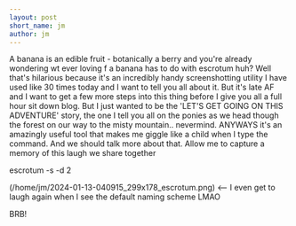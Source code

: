 ```yaml
---
layout: post
short_name: jm
author: jm
---
```


A banana is an edible fruit - botanically a berry and you're already wondering wt ever loving f a banana has to do with escrotum huh? Well that's hilarious because it's an incredibly handy screenshotting utility I have used like 30 times today and I want to tell you all about it. But it's late AF and I want to get a few more steps into this thing before I give you all a full hour sit down blog. But I just wanted to be the 'LET'S GET GOING ON THIS ADVENTURE' story, the one I tell you all on the ponies as we head though the forest on our way to the misty mountain.. nevermind. ANYWAYS it's an amazingly useful tool that makes me giggle like a child when I type the command. And we should talk more about that. Allow me to capture a memory of this laugh we share together

escrotum -s -d 2

(/home/jm/2024-01-13-040915_299x178_escrotum.png) <-- I even get to laugh again when I see the default naming scheme LMAO

BRB!
